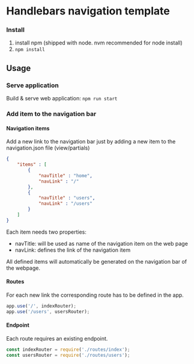 # Handlebars navigation template

### Install
1. install npm (shipped with node. nvm recommended for node install)
1. `npm install`

## Usage
### Serve application
Build & serve web application: `npm run start`

### Add item to the navigation bar
#### Navigation items
Add a new link to the navigation bar just by adding a new item to the navigation.json file (view/partials)

```json
{
    "items" : [
        {
            "navTitle" : "home",
            "navLink" : "/"
        },
        {
            "navTitle" : "users",
            "navLink" : "/users"
        }
    ]
}
```

Each item needs two properties:
- navTitle: will be used as name of the navigation item on the web page
- navLink: defines the link of the navigation item

All defined items will automatically be generated on the navigation bar of the webpage.

#### Routes
For each new link the corresponding route has to be defined in the app.

```javascript
app.use('/', indexRouter);
app.use('/users', usersRouter);
```

#### Endpoint
Each route requires an existing endpoint.

```javascript
const indexRouter = require('./routes/index');
const usersRouter = require('./routes/users');
```